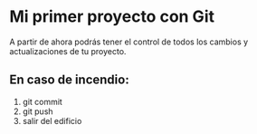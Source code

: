 # Mi primer proyecto con Git

A partir de ahora podrás tener el control de todos los cambios y actualizaciones de tu proyecto.

## En caso de incendio:

1. git commit
2. git push
3. salir del edificio